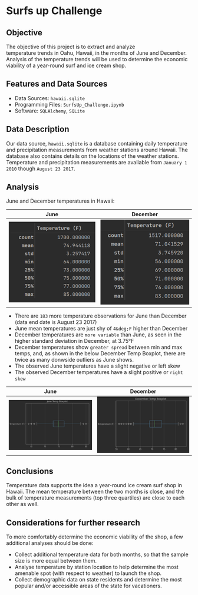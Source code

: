 # Surfs up Challenge

## Objective
The objective of this project is to extract and analyze \
temperature trends in Oahu, Hawaii, in the months of June and December.
Analysis of the temperature trends will be used to determine the economic
viability of a year-round surf and ice cream shop. 

## Features and Data Sources
- Data Sources: `hawaii.sqlite`
- Programming Files: `SurfsUp_Challenge.ipynb`
- Software: `SQLAlchemy`, `SQLite`

## Data Description
Our data source, `hawaii.sqlite` is a database containing daily temperature
and precipitation measurements from weather stations around Hawaii.
The database also contains details on the locations of the weather stations.
Temperature and precipitation measurements are available from `January 1 2010` though
`August 23 2017`.

## Analysis
June and December temperatures in Hawaii:

| June                          | December                             |
|-------------------------------|--------------------------------------|
| ![June Temps](June_Temp_Stats.png) | ![December Temps](Dec_Temp_Stats.png) |

- There are `183` more temperature observations for June than December (data end date is August 23 2017)
- June mean temperatures are just shy of `4&deg;F` higher than December
- December temperatures are `more variable` than June, as seen in the higher standard deviation in December, at 3.75&deg;F
- December temperatures show `greater spread` between min and max temps, and, as shown in the below December Temp Boxplot, there are twice as many donwside outliers as June shows.
- The observed June temperatures have a slight negative or left skew
- The observed December temperatures have a slight positive or `right skew`

| June                           | December                       |
|--------------------------------|--------------------------------|
| ![June box plot](June_box.png) | ![December Temps](Dec_box.png) |

## Conclusions
Temperature data supports the idea a year-round ice cream surf shop in Hawaii. The mean temperature between the
two months is close, and the bulk of temperature measurements (top three quartiles) are close to each other as well.

## Considerations for further research
To more comfortably determine the economic viability of the shop, a few additional analyses should be done:
- Collect additional temperature data for both months, so that the sample size is more equal between them.
- Analyse temperature by station location to help determine the most amenable spot (with respect to weather) to launch the shop. 
- Collect demographic data on state residents and determine the most popular and/or accessible areas of the state for vacationers.
